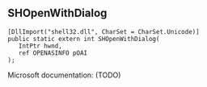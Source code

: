 ## SHOpenWithDialog

```
[DllImport("shell32.dll", CharSet = CharSet.Unicode)]
public static extern int SHOpenWithDialog(
   IntPtr hwnd,
   ref OPENASINFO pOAI
);
```

Microsoft documentation: (TODO)
